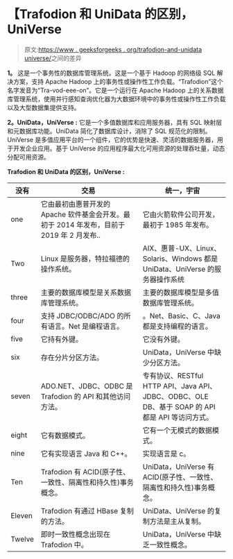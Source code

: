 # 【Trafodion 和 UniData 的区别，UniVerse

> 原文:[https://www . geeksforgeeks . org/trafodion-and-unidata universe/](https://www.geeksforgeeks.org/difference-between-trafodion-and-unidatauniverse/)之间的差异

**1。**
这是一个事务性的数据库管理系统。这是一个基于 Hadoop 的网络级 SQL 解决方案，支持 Apache Hadoop 上的事务性或操作性工作负载。“Trafodion”这个名字发音为“Tra-vod-eee-on”。它是一个运行在 Apache Hadoop 上的关系数据库管理系统，使用并行感知查询优化器为大数据环境中的事务性或操作性工作负载以及大型数据集提供支持。

**2。UniData，UniVerse :**
它是一个多值数据库和应用服务器，具有 SQL 映射层和元数据库功能。UniData 简化了数据库设计，消除了 SQL 规范化的限制。UniVerse 是多值应用平台的一个组件，它的优势是快速、灵活的数据服务器，用于开发企业应用。基于 UniVerse 的应用程序最大化可用资源的处理吞吐量，动态分配可用资源。

**Trafodion 和 UniData 的区别，UniVerse :**

<center>

| 没有 | 交易 | 统一，宇宙 |
| --- | --- | --- |
| one | 它由最初由惠普开发的 Apache 软件基金会开发。最初于 2014 年发布，目前于 2019 年 2 月发布.. | 它由火箭软件公司开发，最初于 1985 年发布。 |
| Two | Linux 是服务器，特拉福德的操作系统。 | AIX、惠普-UX、Linux、Solaris、Windows 都是 UniData、UniVerse 的服务器操作系统 |
| three | 主要的数据库模型是关系数据库管理系统。 | 主要的数据库模型是多值数据库管理系统。 |
| four | 支持 JDBC/ODBC/ADO 的所有语言。Net 是编程语言。 | 。Net、Basic、C、Java 都是支持编程的语言。 |
| five | 它持有外键。 | 它没有外键。 |
| six | 存在分片分区方法。 | UniData，UniVerse 中缺少分区方法。 |
| seven | ADO.NET、JDBC、ODBC 是 Trafodion 的 API 和其他访问方法。 | 专有协议、RESTful HTTP API、Java API、JDBC、ODBC、OLE DB、基于 SOAP 的 API 都是 API 等访问方式。 |
| eight | 它有数据模式。 | 它有一个无模式的数据模式。 |
| nine | 它有实现语言 Java 和 C++。 | 实现语言是 c。 |
| Ten | Trafodion 有 ACID(原子性、一致性、隔离性和持久性)事务概念。 | UniData，UniVerse 有 ACID(原子性、一致性、隔离性和持久性)事务概念。 |
| Eleven | Trafodion 有通过 HBase 复制的方法。 | UniData、UniVerse 的复制方法是主从复制。 |
| Twelve | 即时一致性概念出现在 Trafodion 中。 | UniData，UniVerse 中缺乏一致性概念。 |

</center>